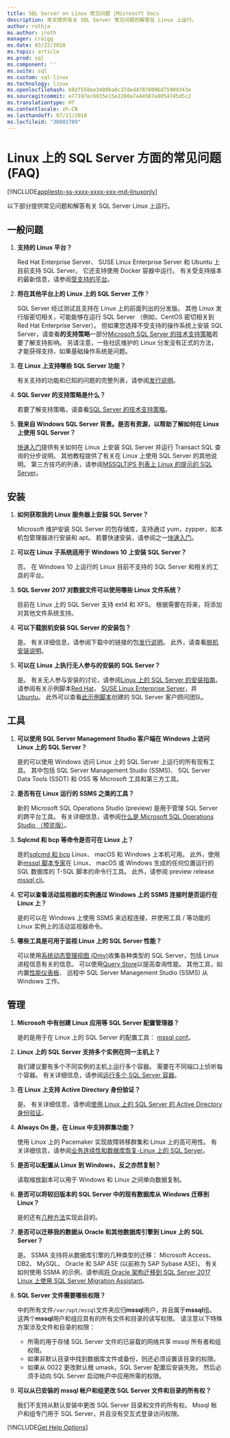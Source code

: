 ```yaml
---
title: SQL Server on Linux 常见问题 |Microsoft Docs
description: 本文提供有关 SQL Server 常见问题的解答在 Linux 上运行。
author: rothja
ms.author: jroth
manager: craigg
ms.date: 03/22/2018
ms.topic: article
ms.prod: sql
ms.component: ''
ms.suite: sql
ms.custom: sql-linux
ms.technology: linux
ms.openlocfilehash: b0df550ee3489ba8c37ded47878096d75909343e
ms.sourcegitcommit: e77197ec6935e15e2260a7a44587e8054745d5c2
ms.translationtype: HT
ms.contentlocale: zh-CN
ms.lasthandoff: 07/11/2018
ms.locfileid: "38001789"
---
```

# <a name="sql-server-on-linux-frequently-asked-questions-faq"></a>Linux 上的 SQL Server 方面的常见问题 (FAQ)

[!INCLUDE[appliesto-ss-xxxx-xxxx-xxx-md-linuxonly](../includes/appliesto-ss-xxxx-xxxx-xxx-md-linuxonly.md)]

以下部分提供常见问题和解答有关 SQL Server Linux 上运行。

## <a name="general-questions"></a>一般问题

1. **支持的 Linux 平台？**

   Red Hat Enterprise Server、 SUSE Linux Enterprise Server 和 Ubuntu 上目前支持 SQL Server。 它还支持使用 Docker 容器中运行。 有关受支持版本的最新信息，请参阅[受支持的平台](sql-server-linux-setup.md#supportedplatforms)。

1. **将在其他平台上的 Linux 上的 SQL Server 工作**？

   SQL Server 经过测试且支持在 Linux 上的前面列出的分发版。 其他 Linux 发行版密切相关，可能能够在运行 SQL Server （例如，CentOS 密切相关到 Red Hat Enterprise Server）。 但如果您选择不受支持的操作系统上安装 SQL Server，请查看**的支持策略**一部分[Microsoft SQL Server 的技术支持策略](https://support.microsoft.com/help/4047326/support-policy-for-microsoft-sql-server)若要了解支持影响。 另请注意，一些社区维护的 Linux 分发没有正式的方法，才能获得支持，如果基础操作系统是问题。

1. **在 Linux 上支持哪些 SQL Server 功能？**

   有关支持的功能和已知的问题的完整列表，请参阅[发行说明](sql-server-linux-release-notes.md)。

1. **SQL Server 的支持策略是什么？**

   若要了解支持策略，请查看[SQL Server 的技术支持策略](https://support.microsoft.com/help/4047326/support-policy-for-microsoft-sql-server)。

1. **我来自 Windows SQL Server 背景。是否有资源，以帮助了解如何在 Linux 上使用 SQL Server？**

   [快速入门](sql-server-linux-setup.md#platforms)提供有关如何在 Linux 上安装 SQL Server 并运行 Transact SQL 查询的分步说明。 其他教程提供了有关在 Linux 上使用 SQL Server 的其他说明。 第三方技巧的列表，请参阅[MSSQLTIPS 列表上 Linux 的提示的 SQL Server](https://www.mssqltips.com/sql-server-tip-category/226/sql-server-on-linux/)。

## <a name="installation"></a>安装

1. **如何获取我的 Linux 服务器上安装 SQL Server？**

   Microsoft 维护安装 SQL Server 的包存储库，支持通过 yum，zypper，如本机包管理器进行安装和 apt。 若要快速安装，请参阅之一[快速入门](sql-server-linux-setup.md#platforms)。

1. **可以在 Linux 子系统适用于 Windows 10 上安装 SQL Server？**

   否。 在 Windows 10 上运行的 Linux 目前不支持的 SQL Server 和相关的工具的平台。

1. **SQL Server 2017 对数据文件可以使用哪些 Linux 文件系统？**

   目前在 Linux 上的 SQL Server 支持 ext4 和 XFS。 根据需要在将来，将添加对其他文件系统支持。

1. **可以下载脱机安装 SQL Server 的安装包？**

   是。 有关详细信息，请参阅下载中的链接的包[发行说明](sql-server-linux-release-notes.md)。 此外，请查看[脱机安装说明](sql-server-linux-setup.md#offline)。

1. **可以在 Linux 上执行无人参与的安装的 SQL Server？**

   是。 有关无人参与安装的讨论，请参阅[Linux 上的 SQL Server 的安装指南](sql-server-linux-setup.md#unattended)。 请参阅有关示例脚本[Red Hat](sample-unattended-install-redhat.md)， [SUSE Linux Enterprise Server](sample-unattended-install-suse.md)，并[Ubuntu](sample-unattended-install-ubuntu.md)。 此外可以查看[此示例脚本](https://blogs.msdn.microsoft.com/sqlcat/2017/10/03/unattended-install-and-configuration-for-sql-server-2017-on-linux/)创建的 SQL Server 客户顾问团队。

## <a name="tools"></a>工具

1. **可以使用 SQL Server Management Studio 客户端在 Windows 上访问 Linux 上的 SQL Server？**

   是的可以使用 Windows 访问 Linux 上的 SQL Server 上运行的所有现有工具。 其中包括 SQL Server Management Studio (SSMS)、 SQL Server Data Tools (SSDT) 和 OSS 等 Microsoft 工具和第三方工具。

1. **是否有在 Linux 运行的 SSMS 之类的工具？**

   新的 Microsoft SQL Operations Studio (preview) 是用于管理 SQL Server 的跨平台工具。 有关详细信息，请参阅[什么是 Microsoft SQL Operations Studio （预览版）](../sql-operations-studio/what-is.md)。

1. **Sqlcmd 和 bcp 等命令是否可在 Linux 上？**

   是的[sqlcmd 和 bcp](sql-server-linux-setup-tools.md) Linux、 macOS 和 Windows 上本机可用。 此外，使用新[mssql 脚本专家](https://github.com/Microsoft/mssql-scripter)在 Linux、 macOS 或 Windows 生成的任何位置运行的 SQL 数据库的 T-SQL 脚本的命令行工具。 此外，请参阅 preview release [mssql cli](https://blogs.technet.microsoft.com/dataplatforminsider/2017/12/12/try-mssql-cli-a-new-interactive-command-line-tool-for-sql-server/)。

1. **它可以查看活动监视器的实例通过 Windows 上的 SSMS 连接时是否运行在 Linux 上？**

   是的可以在 Windows 上使用 SSMS 来远程连接，并使用工具 / 等功能的 Linux 实例上的活动监视器命令。

1. **哪些工具是可用于监视 Linux 上的 SQL Server 性能？**

   可以使用[系统动态管理视图 (Dmv)](../relational-databases/system-dynamic-management-views/system-dynamic-management-views.md)收集各种类型的 SQL Server，包括 Linux 进程信息有关的信息。 可以使用[Query Store](../relational-databases/performance/monitoring-performance-by-using-the-query-store.md)以提高查询性能。 其他工具，如内置[性能仪表板](https://blogs.msdn.microsoft.com/sql_server_team/new-in-ssms-performance-dashboard-built-in/)、 远程中 SQL Server Management Studio (SSMS) 从 Windows 工作。

## <a name="administration"></a>管理

1. **Microsoft 中有创建 Linux 应用等 SQL Server 配置管理器？**

   是的是用于在 Linux 上的 SQL Server 的配置工具： [mssql conf](sql-server-linux-configure-mssql-conf.md)。

1. **Linux 上的 SQL Server 支持多个实例在同一主机上？**

   我们建议要有多个不同实例的主机上运行多个容器。 需要在不同端口上侦听每个容器。 有关详细信息，请参阅[运行多个 SQL Server 容器](sql-server-linux-configure-docker.md#run-multiple-sql-server-containers)。

1. **在 Linux 上支持 Active Directory 身份验证？**

   是。 有关详细信息，请参阅[使用 Linux 上的 SQL Server 的 Active Directory 身份验证](sql-server-linux-active-directory-authentication.md)。

1. **Always On 是，在 Linux 中支持群集功能？**

   使用 Linux 上的 Pacemaker 实现故障转移群集和 Linux 上的高可用性。 有关详细信息，请参阅[业务连续性和数据库恢复-Linux 上的 SQL Server](sql-server-linux-business-continuity-dr.md)。

1. **是否可以配置从 Linux 到 Windows，反之亦然复制？**

   读取缩放副本可以用于 Windows 和 Linux 之间单向数据复制。

1. **是否可以将较旧版本的 SQL Server 中的现有数据库从 Windows 迁移到 Linux？**

   是的还有[几种方法](sql-server-linux-migrate-overview.md)实现此目的。

1. **是否可以迁移我的数据从 Oracle 和其他数据库引擎到 Linux 上的 SQL Server？**

   是。 SSMA 支持将从数据库引擎的几种类型的迁移： Microsoft Access、 DB2、 MySQL、 Oracle 和 SAP ASE (以前称为 SAP Sybase ASE)。 有关如何使用 SSMA 的示例，请参阅[将 Oracle 架构迁移到 SQL Server 2017 Linux 上使用 SQL Server Migration Assistant](../ssma/oracle/sql-server-linux-convert-from-oracle.md?toc=%2fsql%2flinux%2ftoc.json)。

1. **SQL Server 文件需要哪些权限？**

   中的所有文件`/var/opt/mssql`文件夹应归**mssql**用户，并且属于**mssql**组。 这两个**mssql**用户和组应具有的所有文件和目录的读写权限。 请注意以下特殊方案涉及文件和目录的权限：

   * 所需的用于存储 SQL Server 文件的已装载的网络共享 mssql 所有者和组权限。
   * 如果非默认目录中找到数据库文件或备份，则还必须设置该目录的权限。
   * 如果从 0022 更改默认根 umask，SQL Server 配置后安装失败。 然后必须手动向 SQL Server 启动帐户中应用所需的权限。

1. **可以从已安装的 mssql 帐户和组更改 SQL Server 文件和目录的所有权？**

   我们不支持从默认安装中更改 SQL Server 目录和文件的所有权。 Mssql 帐户和组专门用于 SQL Server，并且没有交互式登录访问权限。

[!INCLUDE[Get Help Options](../includes/paragraph-content/get-help-options.md)]
